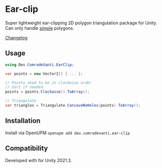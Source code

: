 ﻿# Ear-clip 

Super lightweight ear-clipping 2D polygon triangulation package for Unity.
Can only handle [simple](https://en.wikipedia.org/wiki/Simple_polygon) polygons.

[Changelog](./CHANGELOG.md)

## Usage

```csharp
using Dev.ComradeVanti.EarClip;

var points = new Vector2[] { ... };

// Points need to be in clockwise order
// Sort if needed
points = points.Clockwise().ToArray();

// Triangulate
var triangles = Triangulate.ConcaveNoHoles(points).ToArray();
```
## Installation

Install via OpenUPM `openupm add dev.comradevanti.ear-clip`

## Compatibility

Developed with for Unity 2021.3.
